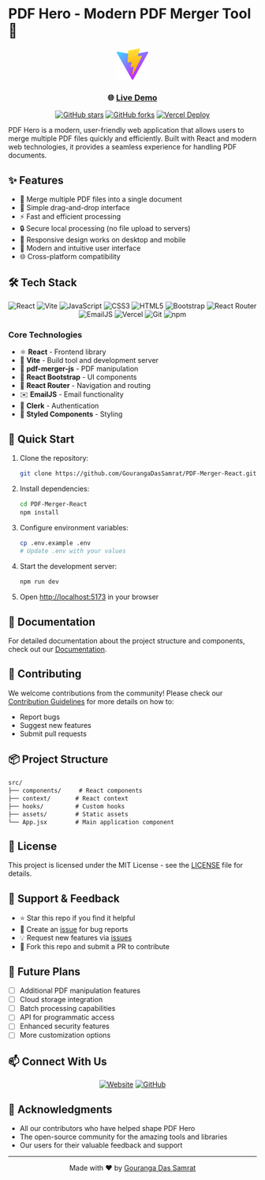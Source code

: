 # PDF Hero - Modern PDF Merger Tool 🚀

<div align="center">

![PDF Hero Logo](public/vite.svg)

### 🌐 [Live Demo](https://pdf-hero-mauve.vercel.app/)

[![GitHub stars](https://img.shields.io/github/stars/GourangaDasSamrat/PDF-Merger-React?style=social)](https://github.com/GourangaDasSamrat/PDF-Merger-React/stargazers)
[![GitHub forks](https://img.shields.io/github/forks/GourangaDasSamrat/PDF-Merger-React?style=social)](https://github.com/GourangaDasSamrat/PDF-Merger-React/network/members)
[![Vercel Deploy](https://img.shields.io/badge/Vercel-Deployed-success)](https://pdf-hero-mauve.vercel.app/)

</div>

PDF Hero is a modern, user-friendly web application that allows users to merge multiple PDF files quickly and efficiently. Built with React and modern web technologies, it provides a seamless experience for handling PDF documents.

## ✨ Features

- 📄 Merge multiple PDF files into a single document
- 🎯 Simple drag-and-drop interface
- ⚡️ Fast and efficient processing
- 🔒 Secure local processing (no file upload to servers)
- 📱 Responsive design works on desktop and mobile
- 🎨 Modern and intuitive user interface
- 🌐 Cross-platform compatibility

## 🛠️ Tech Stack

<div align="center">

![React](https://img.shields.io/badge/React-20232A?style=for-the-badge&logo=react&logoColor=61DAFB)
![Vite](https://img.shields.io/badge/Vite-646CFF?style=for-the-badge&logo=vite&logoColor=white)
![JavaScript](https://img.shields.io/badge/JavaScript-F7DF1E?style=for-the-badge&logo=javascript&logoColor=black)
![CSS3](https://img.shields.io/badge/CSS3-1572B6?style=for-the-badge&logo=css3&logoColor=white)
![HTML5](https://img.shields.io/badge/HTML5-E34F26?style=for-the-badge&logo=html5&logoColor=white)
![Bootstrap](https://img.shields.io/badge/Bootstrap-7952B3?style=for-the-badge&logo=bootstrap&logoColor=white)
![React Router](https://img.shields.io/badge/React_Router-CA4245?style=for-the-badge&logo=react-router&logoColor=white)
![EmailJS](https://img.shields.io/badge/EmailJS-FF9A00?style=for-the-badge&logo=gmail&logoColor=white)
![Vercel](https://img.shields.io/badge/Vercel-000000?style=for-the-badge&logo=vercel&logoColor=white)
![Git](https://img.shields.io/badge/Git-F05032?style=for-the-badge&logo=git&logoColor=white)
![npm](https://img.shields.io/badge/npm-CB3837?style=for-the-badge&logo=npm&logoColor=white)

</div>

### Core Technologies

- ⚛️ **React** - Frontend library
- 🚀 **Vite** - Build tool and development server
- 📄 **pdf-merger-js** - PDF manipulation
- 🎨 **React Bootstrap** - UI components
- 📱 **React Router** - Navigation and routing
- ✉️ **EmailJS** - Email functionality
- 🔐 **Clerk** - Authentication
- 💅 **Styled Components** - Styling

## 🚀 Quick Start

1. Clone the repository:

   ```bash
   git clone https://github.com/GourangaDasSamrat/PDF-Merger-React.git
   ```

2. Install dependencies:

   ```bash
   cd PDF-Merger-React
   npm install
   ```

3. Configure environment variables:

   ```bash
   cp .env.example .env
   # Update .env with your values
   ```

4. Start the development server:

   ```bash
   npm run dev
   ```

5. Open [http://localhost:5173](http://localhost:5173) in your browser

## 📝 Documentation

For detailed documentation about the project structure and components, check out our [Documentation](/docs).

## 🤝 Contributing

We welcome contributions from the community! Please check our [Contribution Guidelines](/CONTRIBUTING.md) for more details on how to:

- Report bugs
- Suggest new features
- Submit pull requests

## 📦 Project Structure

```
src/
├── components/     # React components
├── context/       # React context
├── hooks/         # Custom hooks
├── assets/        # Static assets
└── App.jsx        # Main application component
```

## 📜 License

This project is licensed under the MIT License - see the [LICENSE](LICENSE) file for details.

## 🌟 Support & Feedback

- ⭐ Star this repo if you find it helpful
- 🐛 Create an [issue](https://github.com/GourangaDasSamrat/PDF-Merger-React/issues) for bug reports
- 💡 Request new features via [issues](https://github.com/GourangaDasSamrat/PDF-Merger-React/issues)
- 🔄 Fork this repo and submit a PR to contribute

## 🔮 Future Plans

- [ ] Additional PDF manipulation features
- [ ] Cloud storage integration
- [ ] Batch processing capabilities
- [ ] API for programmatic access
- [ ] Enhanced security features
- [ ] More customization options

## 📫 Connect With Us

<div align="center">

[![Website](https://img.shields.io/badge/Website-pdf--hero-blue?style=for-the-badge)](https://pdf-hero-mauve.vercel.app/)
[![GitHub](https://img.shields.io/badge/GitHub-GourangaDasSamrat-black?style=for-the-badge&logo=github)](https://github.com/GourangaDasSamrat)

</div>

## 🙏 Acknowledgments

- All our contributors who have helped shape PDF Hero
- The open-source community for the amazing tools and libraries
- Our users for their valuable feedback and support

---

<div align="center">

Made with ❤️ by [Gouranga Das Samrat](https://github.com/GourangaDasSamrat)

</div>
